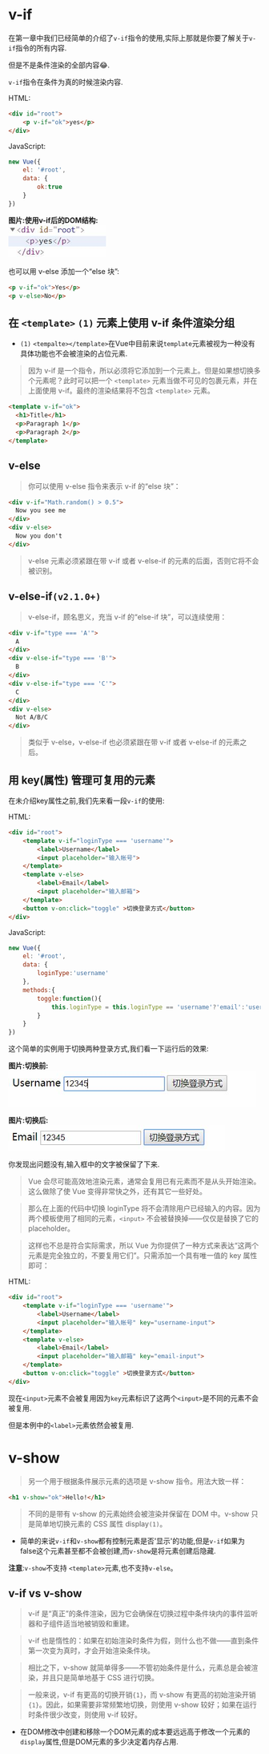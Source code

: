 # v-if

在第一章中我们已经简单的介绍了`v-if`指令的使用,实际上那就是你要了解关于`v-if`指令的所有内容.

但是不是条件渲染的全部内容😂.

`v-if`指令在条件为真的时候渲染内容.

HTML:
```html
<div id="root">
    <p v-if="ok">yes</p>
</div>
```
JavaScript:
```javascript
new Vue({
    el: '#root',
    data: {
        ok:true
    }
})
```

__图片:使用v-if后的DOM结构:__  
![iamge text](Assets/chapter-6-v-if.jpg)

也可以用 v-else 添加一个“else 块”:
```html
<p v-if="ok">Yes</p>
<p v-else>No</p>
```

## 在 `<template>` `(1)` 元素上使用 v-if 条件渲染分组

- `(1)` `<tempalte></template>`在Vue中目前来说`template`元素被视为一种没有具体功能也不会被渲染的占位元素.

> 因为 v-if 是一个指令，所以必须将它添加到一个元素上。但是如果想切换多个元素呢？此时可以把一个 `<template>` 元素当做不可见的包裹元素，并在上面使用 v-if。最终的渲染结果将不包含 `<template>` 元素。

```html
<template v-if="ok">
  <h1>Title</h1>
  <p>Paragraph 1</p>
  <p>Paragraph 2</p>
</template>
```

## v-else

> 你可以使用 v-else 指令来表示 v-if 的“else 块”：

```html
<div v-if="Math.random() > 0.5">
  Now you see me
</div>
<div v-else>
  Now you don't
</div>
```

> v-else 元素必须紧跟在带 v-if 或者 v-else-if 的元素的后面，否则它将不会被识别。

## v-else-if`(v2.1.0+)`

> v-else-if，顾名思义，充当 v-if 的“else-if 块”，可以连续使用：

```html
<div v-if="type === 'A'">
  A
</div>
<div v-else-if="type === 'B'">
  B
</div>
<div v-else-if="type === 'C'">
  C
</div>
<div v-else>
  Not A/B/C
</div>
```

> 类似于 v-else，v-else-if 也必须紧跟在带 v-if 或者 v-else-if 的元素之后。

## 用 key(属性) 管理可复用的元素

在未介绍key属性之前,我们先来看一段`v-if`的使用:

HTML:
```html
<div id="root">
    <template v-if="loginType === 'username'">
        <label>Username</label>
        <input placeholder="输入帐号">
    </template>
    <template v-else>
        <label>Email</label>
        <input placeholder="输入邮箱">
    </template>
    <button v-on:click="toggle" >切换登录方式</button>
</div>
```
JavaScript:
```javascript
new Vue({
    el: '#root',
    data: {
        loginType:'username'
    },
    methods:{
        toggle:function(){
            this.loginType = this.loginType == 'username'?'email':'username';
        }
    }
})
```
这个简单的实例用于切换两种登录方式,我们看一下运行后的效果:

__图片:切换前:__  
![image text](Assets/chapter-6-beforeToggle.jpg)

__图片:切换后:__  
![image text](Assets/chapter-6-afterToggle.jpg)

你发现出问题没有,输入框中的文字被保留了下来.

> Vue 会尽可能高效地渲染元素，通常会复用已有元素而不是从头开始渲染。这么做除了使 Vue 变得非常快之外，还有其它一些好处。

> 那么在上面的代码中切换 loginType 将不会清除用户已经输入的内容。因为两个模板使用了相同的元素，`<input>` 不会被替换掉——仅仅是替换了它的 placeholder。

> 这样也不总是符合实际需求，所以 Vue 为你提供了一种方式来表达“这两个元素是完全独立的，不要复用它们”。只需添加一个具有唯一值的 key 属性即可：

HTML:
```html
<div id="root">
    <template v-if="loginType === 'username'">
        <label>Username</label>
        <input placeholder="输入帐号" key="username-input">
    </template>
    <template v-else>
        <label>Email</label>
        <input placeholder="输入邮箱" key="email-input">
    </template>
    <button v-on:click="toggle" >切换登录方式</button>
</div>
```
现在`<input>`元素不会被复用因为`key`元素标识了这两个`<input>`是不同的元素不会被复用.

但是本例中的`<label>`元素依然会被复用.

# v-show

> 另一个用于根据条件展示元素的选项是 v-show 指令。用法大致一样：

```html
<h1 v-show="ok">Hello!</h1>
```

> 不同的是带有 v-show 的元素始终会被渲染并保留在 DOM 中。v-show 只是简单地切换元素的 CSS 属性 display`(1)`。

- 简单的来说`v-if`和`v-show`都有控制元素是否'显示'的功能,但是`v-if`如果为false这个元素甚至都不会被创建,而`v-show`是将元素创建后隐藏.

**注意**:`v-show`不支持 `<template>`元素,也不支持`v-else`。


## v-if vs v-show

> v-if 是“真正”的条件渲染，因为它会确保在切换过程中条件块内的事件监听器和子组件适当地被销毁和重建。

> v-if 也是惰性的：如果在初始渲染时条件为假，则什么也不做——直到条件第一次变为真时，才会开始渲染条件块。

> 相比之下，v-show 就简单得多——不管初始条件是什么，元素总是会被渲染，并且只是简单地基于 CSS 进行切换。

> 一般来说，v-if 有更高的切换开销`{1}`，而 v-show 有更高的初始渲染开销`{1}`。因此，如果需要非常频繁地切换，则使用 v-show 较好；如果在运行时条件很少改变，则使用 v-if 较好。

- 在DOM修改中创建和移除一个DOM元素的成本要远远高于修改一个元素的`display`属性,但是DOM元素的多少决定着内存占用.

